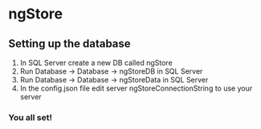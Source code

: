 # ngStore

## Setting up the database
1. In SQL Server create a new DB called ngStore
2. Run Database -> Database -> ngStoreDB in SQL Server 
3. Run Database -> Database -> ngStoreData in SQL Server 
4. In the config.json file edit server ngStoreConnectionString to use your server
### You all set!
